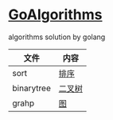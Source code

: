 # [GoAlgorithms](https://github.com/ukinhappy/GoAlgorithms)
algorithms solution by golang
    
文件 | 内容
---|---
sort | [排序](https://github.com/ukinhappy/GoAlgorithms/tree/master/sort/sort.md)
binarytree | [二叉树](https://github.com/ukinhappy/GoAlgorithms/tree/master/BinaryTree/BinaryTree.md)
grahp | [图](https://github.com/ukinhappy/GoAlgorithms/blob/master/grahp/graph.md)
